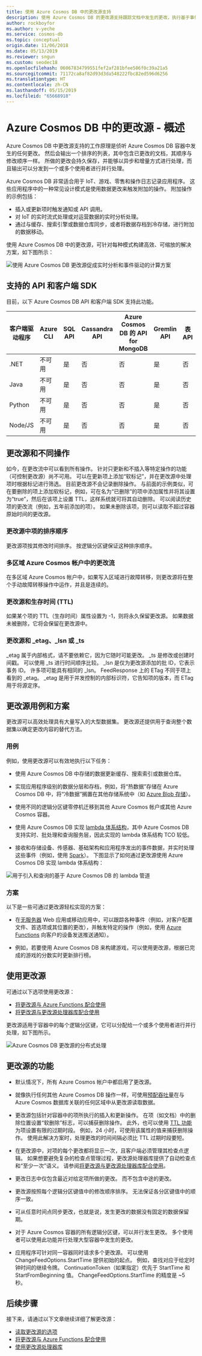 ```yaml
---
title: 使用 Azure Cosmos DB 中的更改源支持
description: 使用 Azure Cosmos DB 的更改源支持跟踪文档中发生的更改，执行基于事件的处理（例如触发器），使缓存和分析系统保持最新状态。
author: rockboyfor
ms.author: v-yeche
ms.service: cosmos-db
ms.topic: conceptual
origin.date: 11/06/2018
ms.date: 05/13/2019
ms.reviewer: sngun
ms.custom: seodec18
ms.openlocfilehash: 06067834799551fef2af281bfee506f0c39a21a5
ms.sourcegitcommit: 71172ca8af82d93d3da548222fbc82ed596d6256
ms.translationtype: HT
ms.contentlocale: zh-CN
ms.lasthandoff: 05/15/2019
ms.locfileid: "65668918"
---
```

# <a name="change-feed-in-azure-cosmos-db---overview"></a>Azure Cosmos DB 中的更改源 - 概述

Azure Cosmos DB 中更改源支持的工作原理是侦听 Azure Cosmos DB 容器中发生的任何更改。 然后会输出一个排序的列表，其中包含已更改的文档，其顺序与修改顺序一样。 所做的更改会持久保存，并能够以异步和增量方式进行处理，而且输出可以分发到一个或多个使用者进行并行处理。 

Azure Cosmos DB 非常适合用于 IoT、游戏、零售和操作日志记录应用程序。 这些应用程序中的一种常见设计模式是使用数据更改来触发附加的操作。 附加操作的示例包括：

* 插入或更新项时触发通知或 API 调用。
* 对 IoT 的实时流式处理或对运营数据的实时分析处理。
* 通过与缓存、搜索引擎或数据仓库同步，或者将数据存档到冷存储，进行附加的数据移动。

使用 Azure Cosmos DB 中的更改源，可针对每种模式构建高效、可缩放的解决方案，如下图所示：

![使用 Azure Cosmos DB 更改源促成实时分析和事件驱动的计算方案](./media/change-feed/changefeedoverview.png)

## <a name="supported-apis-and-client-sdks"></a>支持的 API 和客户端 SDK

目前，以下 Azure Cosmos DB API 和客户端 SDK 支持此功能。

| **客户端驱动程序** | **Azure CLI** | **SQL API** | **Cassandra API** | **Azure Cosmos DB 的 API for MongoDB** | **Gremlin API**|**表 API** |
| --- | --- | --- | --- | --- | --- | --- |
| .NET | 不可用 | 是 | 否 | 否 | 是 | 否 |
|Java|不可用|是|否|否|是|否|
|Python|不可用|是|否|否|是|否|
|Node/JS|不可用|是|否|否|是|否|

## <a name="change-feed-and-different-operations"></a>更改源和不同操作

如今，在更改流中可以看到所有操作。 针对只更新和不插入等特定操作的功能（可控制更改源）尚不可用。 可以在更新项上添加“软标记”，并在更改源中处理项时根据标记进行筛选。 目前更改源不会记录删除操作。 与前面的示例类似，可在要删除的项上添加软标记，例如，可在名为“已删除”的项中添加属性并将其设置为“true”，然后在该项上设置 TTL，这样系统就可将其自动删除。 可以阅读历史项的更改流（例如，五年前添加的项）。 如果未删除该项，则可以读取不超过容器原始时间的更改源。

### <a name="sort-order-of-items-in-change-feed"></a>更改源中项的排序顺序

更改源项按其修改时间排序。 按逻辑分区键保证这种排序顺序。

### <a name="change-feed-in-multi-region-azure-cosmos-accounts"></a>多区域 Azure Cosmos 帐户中的更改流

在多区域 Azure Cosmos 帐户中，如果写入区域进行故障转移，则更改源将在整个手动故障转移操作中运作，并且是连续的。

### <a name="change-feed-and-time-to-live-ttl"></a>更改源和生存时间 (TTL)

如果某个项的 TTL（生存时间）属性设置为 -1，则将永久保留更改源。 如果数据未被删除，它将会保留在更改源中。  

### <a name="change-feed-and-etag-lsn-or-ts"></a>更改源和 _etag、_lsn 或 _ts

_etag 属于内部格式，请不要依赖它，因为它随时可能更改。 _ts 是修改或创建时间戳。 可以使用 _ts 进行时间顺序比较。 _lsn 是仅为更改源添加的批 ID，它表示事务 ID。 许多项可能具有相同的 _lsn。 FeedResponse 上的 ETag 不同于项上看到的 _etag。 _etag 是用于并发控制的内部标识符，它告知项的版本，而 ETag 用于将源定序。

## <a name="change-feed-use-cases-and-scenarios"></a>更改源用例和方案

更改源可以高效处理具有大量写入的大型数据集。 更改源还提供用于查询整个数据集以确定更改内容的替代方法。

### <a name="use-cases"></a>用例

例如，使用更改源可以有效地执行以下任务：

* 使用 Azure Cosmos DB 中存储的数据更新缓存、搜索索引或数据仓库。

* 实现应用程序级别的数据分层和存档，例如，将“热数据”存储在 Azure Cosmos DB 中，将“冷数据”搁置在其他存储系统中（如 [Azure Blob 存储](../storage/common/storage-introduction.md)）。

* 使用不同的逻辑分区键零停机迁移到其他 Azure Cosmos 帐户或其他 Azure Cosmos 容器。

* 使用 Azure Cosmos DB 实现 [lambda 体系结构](https://blogs.technet.microsoft.com/msuspartner/2016/01/27/azure-partner-community-big-data-advanced-analytics-and-lambda-architecture/)，其中 Azure Cosmos DB 支持实时、批处理和查询服务层，因此实现的 lambda 体系结构 TCO 较低。

* 接收和存储设备、传感器、基础架构和应用程序发出的事件数据，并实时处理这些事件（例如，使用 [Spark](../hdinsight/spark/apache-spark-overview.md)）。  下图显示了如何通过更改源使用 Azure Cosmos DB 实现 lambda 体系结构：

![用于引入和查询的基于 Azure Cosmos DB 的 lambda 管道](./media/change-feed/lambda.png)

### <a name="scenarios"></a>方案

以下是一些可通过更改源轻松实现的方案：

* 在[无服务器](https://azure.microsoft.com/solutions/serverless/) Web 应用或移动应用中，可以跟踪各种事件（例如，对客户配置文件、首选项或其位置的更改），并触发特定的操作（例如，使用 [Azure Functions](change-feed-functions.md) 向客户的设备发送推送通知）。

* 例如，若要使用 Azure Cosmos DB 来构建游戏，可以使用更改源，根据已完成的游戏的分数实时更新排行榜。

## <a name="working-with-change-feed"></a>使用更改源

可通过以下选项使用更改源：

* [将更改源与 Azure Functions 配合使用](change-feed-functions.md)
* [将更改源与更改源处理器库配合使用](change-feed-processor.md) 

更改源适用于容器中的每个逻辑分区键，它可以分配给一个或多个使用者进行并行处理，如下图所示。

![Azure Cosmos DB 更改源的分布式处理](./media/change-feed/changefeedvisual.png)

## <a name="features-of-change-feed"></a>更改源的功能

* 默认情况下，所有 Azure Cosmos 帐户中都启用了更改源。

* 就像执行任何其他 Azure Cosmos DB 操作一样，可使用[预配吞吐量](request-units.md)在与 Azure Cosmos 数据库关联的任何区域中从更改源读取数据。

* 更改源包括针对容器中的项所执行的插入和更新操作。 在项（如文档）中的删除位置设置“软删除”标志，可以捕获删除操作。 此外，也可以使用 [TTL 功能](time-to-live.md)为项设置有限的过期时段。 例如，24 小时，可使用该属性的值来捕获删除操作。 使用此解决方案时，处理更改的时间间隔必须比 TTL 过期时段要短。 

* 在更改源中，对项的每个更改都将显示一次，且客户端必须管理其检查点逻辑。 如果想要避免复杂的检查点管理过程，更改源处理器库提供了自动检查点和“至少一次”语义。 请参阅[将更改源与更改源处理器库配合使用](change-feed-processor.md)。

* 更改日志中仅包含最近对给定项所做的更改。 而不包含中途的更改。

* 更改源按照每个逻辑分区键值中的修改顺序排序。 无法保证各分区键值中的顺序一致。

* 可从任意时间点同步更改，也就是说，发生更改的数据没有固定的数据保留期。

* 对于 Azure Cosmos 容器的所有逻辑分区键，可以并行发生更改。 多个使用者可以使用此功能并行处理大型容器中发生的更改。

* 应用程序可针对同一容器同时请求多个更改源。 可以使用 ChangeFeedOptions.StartTime 提供初始的起点。 例如，查找对应于给定时钟时间的继续令牌。 ContinuationToken（如果指定）优先于 StartTime 和 StartFromBeginning 值。 ChangeFeedOptions.StartTime 的精度是 ~5 秒。 

## <a name="next-steps"></a>后续步骤

接下来，请通过以下文章继续详细了解更改源：

* [读取更改源的选项](read-change-feed.md)
* [将更改源与 Azure Functions 配合使用](change-feed-functions.md)
* [使用更改源处理器库](change-feed-processor.md)

<!--Update_Description: update meta properties, wording update -->